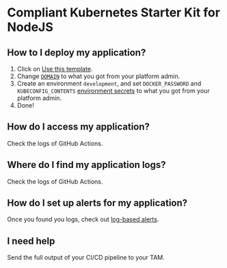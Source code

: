 # Compliant Kubernetes Starter Kit for NodeJS

## How to I deploy my application?

1. Click on [Use this template](https://github.com/elastisys/ck8s-starter-nodejs/generate).
2. Change [`DOMAIN`](.github/workflows/build-and-deploy-to-ck8s.yaml) to what you got from your platform admin.
3. Create an environment `development`, and set `DOCKER_PASSWORD` and `KUBECONFIG_CONTENTS` [environment secrets](https://docs.github.com/en/actions/security-guides/encrypted-secrets#creating-encrypted-secrets-for-an-environment) to what you got from your platform admin.
4. Done!

## How do I access my application?

Check the logs of GitHub Actions.

## Where do I find my application logs?

Check the logs of GitHub Actions.

## How do I set up alerts for my application?

Once you found you logs, check out [log-based alerts](https://elastisys.io/compliantkubernetes/user-guide/log-based-alerts/).

## I need help

Send the full output of your CI/CD pipeline to your TAM.
